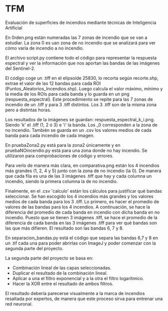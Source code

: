 # TFM
Evaluación de superficies de incendios mediante técnicas de Inteligencia Artificial

En 0rden.png están numeradas las 7 zonas de incendio que se van a estudiar. La zona 0 es uan zona de no incendio que se analizará para ver cómo varía de incendio a no incendio.

El archivo script.py contiene todo el código para representar la respuesta espectral y ver la información que nos aportan las bandas de las imágenes del Sentinel-2.

El código coge un .tiff en el elipsoide 25830, lo recorta según recorte.shp, extrae el valor de las 12 bandas para cada ROI (Puntos_Aleatorios_Incendios.shp). Luego calcula el valor máximo, mínimo y la media de los ROIs para cada banda y lo guarda en un png (respuesta_espectral). Este procedimiento se repite para las 7 zonas de incendio de un .tiff y para 3 .tiff distintos. Los 3 .tiff son de la misma zona pero a distintas horas.

Los resultados de la imágenes se guardan: respuesta_espectral_k_i.png. Siendo 'k' el .tiff (1, 2 ó 3) e 'i' la banda. Los _0 corresponden a la zona de no incendio. También se guarda en un .csv los valores medios de cada banda para cada incendio de cada imagen.

En pruebaZona2.py está para la zona2 únicamente y en pruebaNOincendio.py está para una zona donde no hay incendio. Se utilizaron para comprobaciones de código y errores.

Para verlo de manera más clara, en comparativa.png están los 4 incendios más grandes (1, 2, 4 y 5) junto con la zona de no incendio (la 0). De manera que cada fila es una de las 3 imágenes .tiff que hay y cada columna un incendio, siendo la primera columna la de no incendio.

Finalmente, en el .csv 'calculo' están los cálculos para justificar qué bandas seleccionar.  Se han escogido los 4 incendios más grandes y los valores medios de cada banda para los 3 .tiff. Lo primero, es hacer el promedio de valores de las bandas para los 4 incendios. A continuación, se hace la diferencia del promedio de cada banda en incendio con dicha banda en no incendio. Puesto que se tienen 3 imágenes .tiff, se hace el promedio de la diferencia de cada banda en las 3 imágenes .tiff para ver qué bandas son las que más difieren. El resultado son las bandas 6, 7 y 8.

En separacion_bandas.py está el código que separa las bandas 6,7 y 8 en un .tif cada una para poder abrirlas con ImageJ y poder comenzar con la segunda parte del proyecto.

La segunda parte del proyecto se basa en:
  - Combinación lineal de las capas seleccionadas.
  - Duplicar el resultado de la combinación lineal.
  - Aplicar a una el filtro exponencial y a la otra el filtro logarítmico.
  - Hacer la XOR entre el resultado de ambos filtros.

El resultado debería parecerse visualmente a la marca de incendios resaltada por expertos, de manera que este proceso sirva para entrenar una red neuronal.
